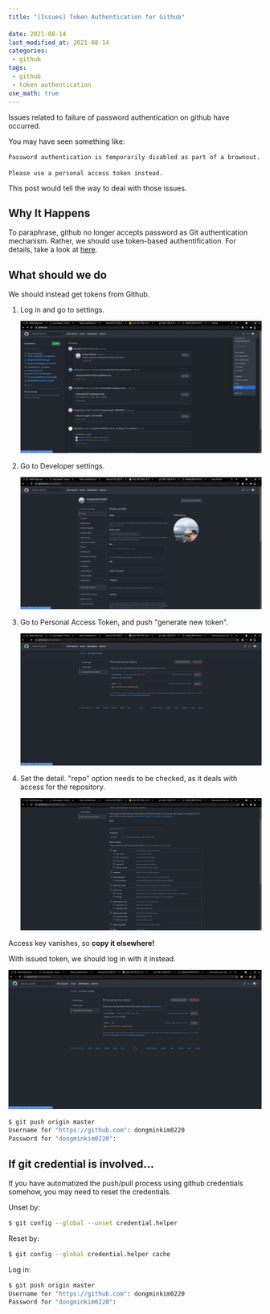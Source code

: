 ```yaml
---
title: "[Issues] Token Authentication for Github"

date: 2021-08-14
last_modified_at: 2021-08-14
categories: 
 - github
tags:
 - github
 - token authentication
use_math: true
---
```




Issues related to failure of password authentication on github have occurred.

You may have seen something like:

```
Password authentication is temporarily disabled as part of a brownout. 

Please use a personal access token instead.
```

This post would tell the way to deal with those issues.



## Why It Happens

To paraphrase, github no longer accepts password as Git authentication mechanism. Rather, we should use token-based authentification. For details, take a look at [here](https://github.blog/2020-12-15-token-authentication-requirements-for-git-operations/).



## What should we do

We should instead get tokens from Github.

1. Log in and go to settings.

   ![settings](../../assets/images/issue/0814_github_auth_token/settings)

2. Go to Developer settings.

   ![devset](../../assets/images/issue/0814_github_auth_token/devset)

3. Go to Personal Access Token, and push "generate new token".

   ![token](../../assets/images/issue/0814_github_auth_token/token)

4. Set the detail. "repo" option needs to be checked, as it deals with access for the repository. 

   ![tokendetail](../../assets/images/issue/0814_github_auth_token/tokendetail)

Access key vanishes, so **copy it elsewhere!**

With issued token, we should log in with it instead. 

![mytoken](../../assets/images/issue/0814_github_auth_token/mytoken)

```bash
$ git push origin master
Username for "https://github.com": dongminkim0220
Password for "dongminkim0220": 
```



## If git credential is involved...

If you have automatized the push/pull process using github credentials somehow, you may need to reset the credentials.

Unset by:

```bash
$ git config --global --unset credential.helper
```

Reset by:

```bash
$ git config --global credential.helper cache
```

Log in:

```bash
$ git push origin master
Username for "https://github.com": dongminkim0220
Password for "dongminkim0220": 
```


